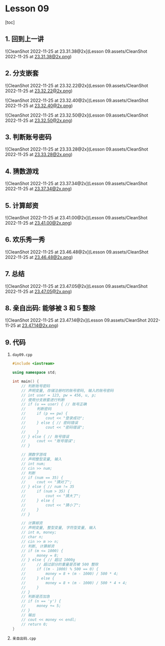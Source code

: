 # Lesson 09

[toc]

## 1. 回到上一讲

![CleanShot 2022-11-25 at 23.31.38@2x](Lesson 09.assets/CleanShot 2022-11-25 at 23.31.38@2x.png)

## 2. 分支嵌套

![CleanShot 2022-11-25 at 23.32.22@2x](Lesson 09.assets/CleanShot 2022-11-25 at 23.32.22@2x.png)

![CleanShot 2022-11-25 at 23.32.40@2x](Lesson 09.assets/CleanShot 2022-11-25 at 23.32.40@2x.png)

![CleanShot 2022-11-25 at 23.32.50@2x](Lesson 09.assets/CleanShot 2022-11-25 at 23.32.50@2x.png)

## 3. 判断账号密码

![CleanShot 2022-11-25 at 23.33.28@2x](Lesson 09.assets/CleanShot 2022-11-25 at 23.33.28@2x.png)

## 4. 猜数游戏

![CleanShot 2022-11-25 at 23.37.34@2x](Lesson 09.assets/CleanShot 2022-11-25 at 23.37.34@2x.png)

## 5. 计算邮资

![CleanShot 2022-11-25 at 23.41.00@2x](Lesson 09.assets/CleanShot 2022-11-25 at 23.41.00@2x.png)

## 6. 欢乐秀一秀

![CleanShot 2022-11-25 at 23.46.48@2x](Lesson 09.assets/CleanShot 2022-11-25 at 23.46.48@2x.png)

## 7. 总结

![CleanShot 2022-11-25 at 23.47.05@2x](Lesson 09.assets/CleanShot 2022-11-25 at 23.47.05@2x.png)

## 8. 亲自出码: 能够被 3 和 5 整除

![CleanShot 2022-11-25 at 23.47.14@2x](Lesson 09.assets/CleanShot 2022-11-25 at 23.47.14@2x.png)

## 9. 代码

1. `day09.cpp`

   ```c++
   #include <iostream>
   
   using namespace std;
   
   int main() {
       // 判断账号密码
       // 声明变量, 存储注册时的账号密码, 输入的账号密码
       // int user = 123, pw = 456, u, p;
       // 使用分支嵌套进行判断
       // if (u == user) { // 账号正确
       //     判断密码
       //     if (p == pw) {
       //         cout << "登录成功";
       //     } else { // 密码错误
       //         cout << "密码错误";
       //     }
       // } else { // 账号错误
       //     cout << "账号错误";
       // }
   
       // 猜数字游戏
       // 声明整型变量, 输入
       // int num;
       // cin >> num;
       // 判断
       // if (num == 35) {
       //     cout << "猜对了";
       // } else { // num != 35
       //     if (num > 35) {
       //         cout << "猜大了";
       //     } else {
       //         cout << "猜小了";
       //     }
       // }
   
       // 计算邮资
       // 声明变量, 整型变量, 字符型变量, 输入
       // int m, money;
       // char n;
       // cin >> m >> n;
       // 判断, 计算邮资
       // if (m <= 1000) {
       //     money = 8;
       // } else { // 超过 1000g
       //     // 超过部分的重量是否被 500 整除
       //     if ((m - 1000) % 500 == 0) {
       //         money = 8 + (m - 1000) / 500 * 4;
       //     } else {
       //         money = 8 + (m - 1000) / 500 * 4 + 4;
       //     }
       // }
       // 判断是否加急
       // if (n == 'y') {
       //     money += 5;
       // }
       // 输出
       // cout << money << endl;
       // return 0;
   }
   
   ```

2. `亲自出码.cpp`

   ```
   ```

   